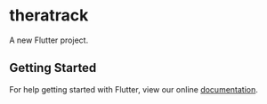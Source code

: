 # theratrack

A new Flutter project.

## Getting Started

For help getting started with Flutter, view our online
[documentation](https://flutter.io/).
